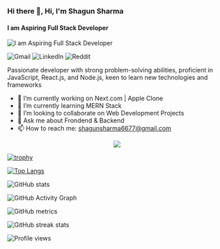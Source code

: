 ### Hi there 👋, Hi, I'm Shagun Sharma
#### I am Aspiring Full Stack Developer
![I am Aspiring Full Stack Developer](https://user-images.githubusercontent.com/74038190/213910845-af37a709-8995-40d6-be59-724526e3c3d7.gif)

![Gmail](https://img.shields.io/badge/Gmail-D14836?style=for-the-badge&logo=gmail&logoColor=white) ![LinkedIn](https://img.shields.io/badge/linkedin-%230077B5.svg?style=for-the-badge&logo=linkedin&logoColor=white) ![Reddit](https://img.shields.io/badge/Reddit-FF4500?style=for-the-badge&logo=reddit&logoColor=white) 

Passionate developer with strong problem-solving abilities, proficient in JavaScript, React.js, and Node.js, keen to learn new technologies and frameworks



- 🔭 I’m currently working on Next.com | Apple Clone 
- 🌱 I’m currently learning MERN Stack 
- 👯 I’m looking to collaborate on Web Development Projects 
- 💬 Ask me about Frondend & Backend 
- 📫 How to reach me: shagunsharma6677@gmail.com 

<p align="center">
  <a href="https://skillicons.dev">
    <img src="https://skillicons.dev/icons?i=git,html,bootstrap,react,redux,tailwind,vercel,vite,vscode,codepen,css,express,figma,github,heroku,js,materialui,mongodb,netlify,nodejs," />
  </a>
</p>

[![trophy](https://github-profile-trophy.vercel.app/?username=shagunsharma6677)](https://github.com/ryo-ma/github-profile-trophy)

[![Top Langs](https://github-readme-stats.vercel.app/api/top-langs/?username=shagunsharma6677)](https://github.com/anuraghazra/github-readme-stats)

![GitHub stats](https://github-readme-stats.vercel.app/api?username=shagunsharma6677&show_icons=true&count_private=true)  

![GitHub Activity Graph](https://activity-graph.herokuapp.com/graph?username=shagunsharma6677)  

![GitHub metrics](https://metrics.lecoq.io/shagunsharma6677)  

![GitHub streak stats](https://streak-stats.demolab.com/?user=shagunsharma6677)  

![Profile views](https://gpvc.arturio.dev/shagunsharma6677)  
